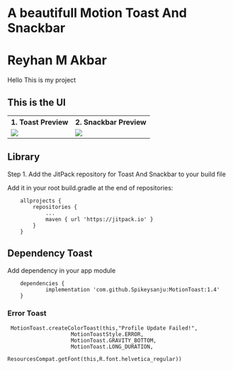 # A beautifull Motion Toast And Snackbar

# Reyhan M Akbar
Hello This is my project

## This is the UI 
<table style="width:100%">
  <tr>
    <th>1. Toast Preview </th>
    <th>2. Snackbar Preview </th>
    
  </tr>
  <tr>
    <td><img src = "https://i.postimg.cc/sg3v8hfL/Screenshot-1658129136.png"/></td>
   <td><img src = "https://i.postimg.cc/5tckbbGD/Screenshot-1658130036.png"/></td>
  </tr>
</table>

## Library

Step 1. Add the JitPack repository for Toast And Snackbar to your build file

Add it in your root build.gradle at the end of repositories:



```
	allprojects {
		repositories {
			...
			maven { url 'https://jitpack.io' }
		}
	}

```

## Dependency Toast

Add dependency in your app module

```
	dependencies {
	        implementation 'com.github.Spikeysanju:MotionToast:1.4' 
	}

```

### Error Toast
```
 MotionToast.createColorToast(this,"Profile Update Failed!",
                    MotionToastStyle.ERROR,
                    MotionToast.GRAVITY_BOTTOM,
                    MotionToast.LONG_DURATION,
                    ResourcesCompat.getFont(this,R.font.helvetica_regular))  
```

